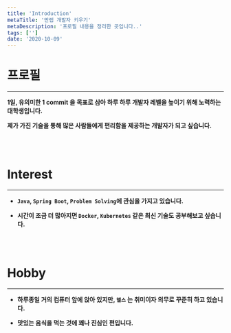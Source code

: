 ```yaml
---
title: 'Introduction'
metaTitle: '만렙 개발자 키우기'
metaDescription: '프로필 내용을 정리한 곳입니다..'
tags: ['']
date: '2020-10-09'
---
```


# 프로필

<hr/>

**1일, 유의미한 1 commit 을 목표로 삼아 하루 하루 개발자 레벨을 높이기 위해 노력하는 대학생입니다.**

**제가 가진 기술을 통해 많은 사람들에게 편리함을 제공하는 개발자가 되고 싶습니다.**

<br/> <br/>

# Interest

<hr/>

- **`Java`, `Spring Boot`, `Problem Solving`에 관심을 가지고 있습니다.**


- **시간이 조금 더 많아지면 `Docker`, `Kubernetes` 같은 최신 기술도 공부해보고 싶습니다.**

<br/> <br/>

# Hobby

<hr/>

- **하루종일 거의 컴퓨터 앞에 앉아 있지만, `헬스` 는 취미이자 의무로 꾸준히 하고 있습니다.**

- **맛있는 음식을 먹는 것에 꽤나 진심인 편입니다.**

